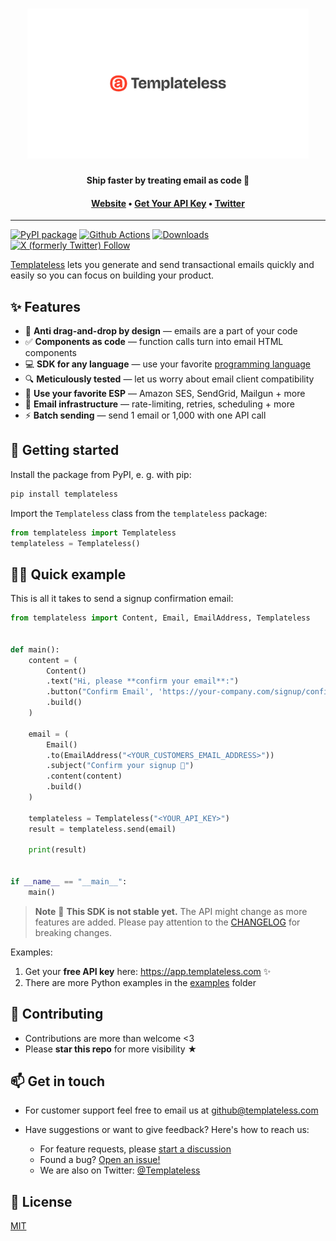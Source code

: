 <h1 align="center">
  <a href="https://templateless.com/">
    <img src="templateless.webp" alt="Templateless" width="450px">
  </a>
  <br />
</h1>

<p align="center">
  <b>Ship faster by treating email as code 🚀</b> <br />
</p>

<h4 align="center">
  <a href="https://templateless.com/">Website</a> &bull;
  <a href="https://app.templateless.com/">Get Your API Key</a> &bull;
  <a href="https://twitter.com/templateless">Twitter</a>
</h4>

---

[![PyPI package](https://badge.fury.io/py/templateless.svg)](https://pypi.org/project/templateless/)
[![Github Actions](https://img.shields.io/github/actions/workflow/status/templateless/templateless-python/tests.yml)](https://github.com/templateless/templateless-python/actions)
[![Downloads](https://img.shields.io/pypi/dm/templateless)](https://pypi.org/project/templateless/)
[![X (formerly Twitter) Follow](https://img.shields.io/twitter/follow/Templateless)](https://twitter.com/templateless)

[Templateless](https://templateless.com) lets you generate and send transactional emails quickly and easily so you can focus on building your product.

## ✨ Features

- 👋 **Anti drag-and-drop by design** — emails are a part of your code
- ✅ **Components as code** — function calls turn into email HTML components
- 💻 **SDK for any language** — use your favorite [programming language](https://github.com/orgs/templateless/repositories)
- 🔍 **Meticulously tested** — let us worry about email client compatibility
- 💌 **Use your favorite ESP** — Amazon SES, SendGrid, Mailgun + more
- 💪 **Email infrastructure** — rate-limiting, retries, scheduling + more
- ⚡ **Batch sending** — send 1 email or 1,000 with one API call

## 🚀 Getting started

Install the package from PyPI, e. g. with pip:

```bash
pip install templateless
```

Import the `Templateless` class from the `templateless` package:

```python
from templateless import Templateless
templateless = Templateless()
```

## 👩‍💻 Quick example

This is all it takes to send a signup confirmation email:

```python
from templateless import Content, Email, EmailAddress, Templateless


def main():
    content = (
        Content()
        .text("Hi, please **confirm your email**:")
        .button("Confirm Email', 'https://your-company.com/signup/confirm?token=XYZ")
        .build()
    )

    email = (
        Email()
        .to(EmailAddress("<YOUR_CUSTOMERS_EMAIL_ADDRESS>"))
        .subject("Confirm your signup 👋")
        .content(content)
        .build()
    )

    templateless = Templateless("<YOUR_API_KEY>")
    result = templateless.send(email)

    print(result)


if __name__ == "__main__":
    main()
```

> **Note**
> 🚧 **This SDK is not stable yet.** The API might change as more features are added. Please pay attention to the [CHANGELOG](CHANGELOG.md) for breaking changes.

Examples:

1. Get your **free API key** here: <https://app.templateless.com> ✨
1. There are more Python examples in the [examples](examples) folder

## 🤝 Contributing

- Contributions are more than welcome <3
- Please **star this repo** for more visibility ★

## 📫 Get in touch

- For customer support feel free to email us at [github@templateless.com](mailto:github@templateless.com)

- Have suggestions or want to give feedback? Here's how to reach us:

    - For feature requests, please [start a discussion](https://github.com/templateless/templateless-python/discussions)
    - Found a bug? [Open an issue!](https://github.com/templateless/templateless-python/issues)
    - We are also on Twitter: [@Templateless](https://twitter.com/templateless)

## 🍻 License

[MIT](LICENSE)